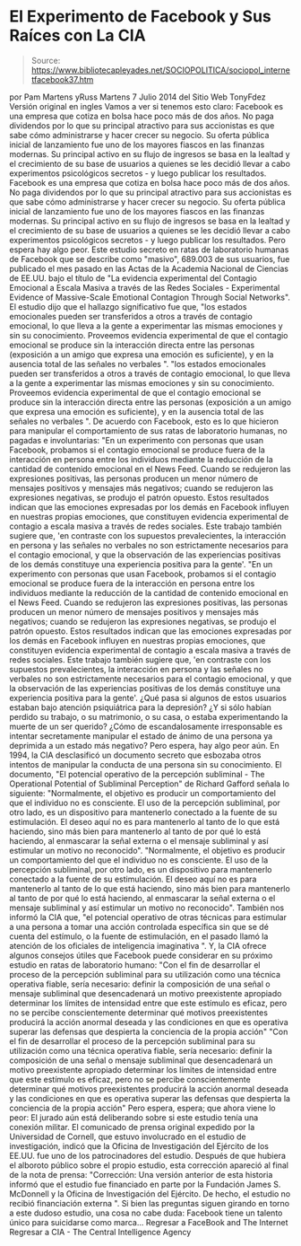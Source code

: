 # El Experimento de Facebook y Sus Raíces con La CIA

> Source: https://www.bibliotecapleyades.net/SOCIOPOLITICA/sociopol_internetfacebook37.htm

por Pam Martens yRuss Martens 7 Julio 2014
del Sitio Web TonyFdez Versión original en ingles
Vamos a ver si tenemos esto claro:
Facebook es una empresa que cotiza en bolsa hace poco más de dos años. No paga dividendos por lo que su principal atractivo para sus accionistas es que sabe cómo administrarse y hacer crecer su negocio. Su oferta pública inicial de lanzamiento fue uno de los mayores fiascos en las finanzas modernas. Su principal activo en su flujo de ingresos se basa en la lealtad y el crecimiento de su base de usuarios a quienes se les decidió llevar a cabo experimentos psicológicos secretos - y luego publicar los resultados.
Facebook es una empresa que cotiza en bolsa hace poco más de dos años. No paga dividendos por lo que su principal atractivo para sus accionistas es que sabe cómo administrarse y hacer crecer su negocio.
Su oferta pública inicial de lanzamiento fue uno de los mayores fiascos en las finanzas modernas.
Su principal activo en su flujo de ingresos se basa en la lealtad y el crecimiento de su base de usuarios a quienes se les decidió llevar a cabo experimentos psicológicos secretos - y luego publicar los resultados.
Pero espera hay algo peor. Este estudio secreto en ratas de laboratorio humanas de Facebook que se describe como "masivo", 689.003 de sus usuarios, fue publicado el mes pasado en las Actas de la Academia Nacional de Ciencias de EE.UU. bajo el título de "La evidencia experimental del Contagio Emocional a Escala Masiva a través de las Redes Sociales - Experimental Evidence of Massive-Scale Emotional Contagion Through Social Networks".
El estudio dijo que el hallazgo significativo fue que,
"los estados emocionales pueden ser transferidos a otros a través de contagio emocional, lo que lleva a la gente a experimentar las mismas emociones y sin su conocimiento. Proveemos evidencia experimental de que el contagio emocional se produce sin la interacción directa entre las personas (exposición a un amigo que expresa una emoción es suficiente), y en la ausencia total de las señales no verbales ".
"los estados emocionales pueden ser transferidos a otros a través de contagio emocional, lo que lleva a la gente a experimentar las mismas emociones y sin su conocimiento.
Proveemos evidencia experimental de que el contagio emocional se produce sin la interacción directa entre las personas (exposición a un amigo que expresa una emoción es suficiente), y en la ausencia total de las señales no verbales ".
De acuerdo con Facebook, esto es lo que hicieron para manipular el comportamiento de sus ratas de laboratorio humanas, no pagadas e involuntarias:
"En un experimento con personas que usan Facebook, probamos si el contagio emocional se produce fuera de la interacción en persona entre los individuos mediante la reducción de la cantidad de contenido emocional en el News Feed. Cuando se redujeron las expresiones positivas, las personas producen un menor número de mensajes positivos y mensajes más negativos; cuando se redujeron las expresiones negativas, se produjo el patrón opuesto. Estos resultados indican que las emociones expresadas por los demás en Facebook influyen en nuestras propias emociones, que constituyen evidencia experimental de contagio a escala masiva a través de redes sociales. Este trabajo también sugiere que, 'en contraste con los supuestos prevalecientes, la interacción en persona y las señales no verbales no son estrictamente necesarios para el contagio emocional, y que la observación de las experiencias positivas de los demás constituye una experiencia positiva para la gente'.
"En un experimento con personas que usan Facebook, probamos si el contagio emocional se produce fuera de la interacción en persona entre los individuos mediante la reducción de la cantidad de contenido emocional en el News Feed.
Cuando se redujeron las expresiones positivas, las personas producen un menor número de mensajes positivos y mensajes más negativos; cuando se redujeron las expresiones negativas, se produjo el patrón opuesto.
Estos resultados indican que las emociones expresadas por los demás en Facebook influyen en nuestras propias emociones, que constituyen evidencia experimental de contagio a escala masiva a través de redes sociales.
Este trabajo también sugiere que,
'en contraste con los supuestos prevalecientes, la interacción en persona y las señales no verbales no son estrictamente necesarios para el contagio emocional, y que la observación de las experiencias positivas de los demás constituye una experiencia positiva para la gente'.
¿Qué pasa si algunos de estos usuarios estaban bajo atención psiquiátrica para la depresión?
¿Y si sólo habían perdido su trabajo, o su matrimonio, o su casa, o estaba experimentando la muerte de un ser querido? ¿Cómo de escandalosamente irresponsable es intentar secretamente manipular el estado de ánimo de una persona ya deprimida a un estado más negativo? Pero espera, hay algo peor aún. En 1994, la CIA desclasificó un documento secreto que esbozaba otros intentos de manipular la conducta de una persona sin su conocimiento.
El documento, "El potencial operativo de la percepción subliminal - The Operational Potential of Subliminal Perception" de Richard Gafford señala lo siguiente:
"Normalmente, el objetivo es producir un comportamiento del que el individuo no es consciente. El uso de la percepción subliminal, por otro lado, es un dispositivo para mantenerlo conectado a la fuente de su estimulación. El deseo aquí no es para mantenerlo al tanto de lo que está haciendo, sino más bien para mantenerlo al tanto de por qué lo está haciendo, al enmascarar la señal externa o el mensaje subliminal y así estimular un motivo no reconocido".
"Normalmente, el objetivo es producir un comportamiento del que el individuo no es consciente. El uso de la percepción subliminal, por otro lado, es un dispositivo para mantenerlo conectado a la fuente de su estimulación.
El deseo aquí no es para mantenerlo al tanto de lo que está haciendo, sino más bien para mantenerlo al tanto de por qué lo está haciendo, al enmascarar la señal externa o el mensaje subliminal y así estimular un motivo no reconocido".
También nos informó la CIA que,
"el potencial operativo de otras técnicas para estimular a una persona a tomar una acción controlada específica sin que se dé cuenta del estímulo, o la fuente de estimulación, en el pasado llamó la atención de los oficiales de inteligencia imaginativa ".
Y, la CIA ofrece algunos consejos útiles que Facebook puede considerar en su próximo estudio en ratas de laboratorio humano:
"Con el fin de desarrollar el proceso de la percepción subliminal para su utilización como una técnica operativa fiable, sería necesario: definir la composición de una señal o mensaje subliminal que desencadenará un motivo preexistente apropiado determinar los límites de intensidad entre que este estímulo es eficaz, pero no se percibe conscientemente determinar qué motivos preexistentes producirá la acción anormal deseada y las condiciones en que es operativa superar las defensas que despierta la conciencia de la propia acción"
"Con el fin de desarrollar el proceso de la percepción subliminal para su utilización como una técnica operativa fiable, sería necesario:
definir la composición de una señal o mensaje subliminal que desencadenará un motivo preexistente apropiado
determinar los límites de intensidad entre que este estímulo es eficaz, pero no se percibe conscientemente
determinar qué motivos preexistentes producirá la acción anormal deseada y las condiciones en que es operativa
superar las defensas que despierta la conciencia de la propia acción"
Pero espera, espera; que ahora viene lo peor:
El jurado aún está deliberando sobre si este estudio tenía una conexión militar. El comunicado de prensa original expedido por la Universidad de Cornell, que estuvo involucrado en el estudio de investigación, indicó que la Oficina de Investigación del Ejército de los EE.UU. fue uno de los patrocinadores del estudio.
Después de que hubiera el alboroto público sobre el propio estudio, esta corrección apareció al final de la nota de prensa:
"Corrección: Una versión anterior de esta historia informó que el estudio fue financiado en parte por la Fundación James S. McDonnell y la Oficina de Investigación del Ejército. De hecho, el estudio no recibió financiación externa ".
Si bien las preguntas siguen girando en torno a este dudoso estudio, una cosa no cabe duda:
Facebook tiene un talento único para suicidarse como marca...
Regresar a FaceBook and The Internet
Regresar a CIA - The Central Intelligence Agency
